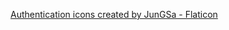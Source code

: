 <a href="https://www.flaticon.com/free-icons/authentication" title="authentication icons">Authentication icons created by JunGSa - Flaticon</a>